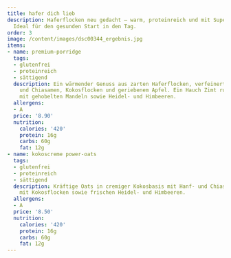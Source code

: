 ```yaml
---
title: hafer dich lieb
description: Haferflocken neu gedacht – warm, proteinreich und mit Superfoods verfeinert.
  Ideal für den gesunden Start in den Tag.
order: 3
image: /content/images/dsc00344_ergebnis.jpg
items:
- name: premium-porridge
  tags:
  - glutenfrei
  - proteinreich
  - sättigend
  description: Ein wärmender Genuss aus zarten Haferflocken, verfeinert mit Hanf-
    und Chiasamen, Kokosflocken und geriebenem Apfel. Ein Hauch Zimt rundet ab, getoppt
    mit gehobelten Mandeln sowie Heidel- und Himbeeren.
  allergens:
  - A
  price: '8.90'
  nutrition:
    calories: '420'
    protein: 16g
    carbs: 60g
    fat: 12g
- name: kokoscreme power-oats
  tags:
  - glutenfrei
  - proteinreich
  - sättigend
  description: Kräftige Oats in cremiger Kokosbasis mit Hanf- und Chiasamen, garniert
    mit Kokosflocken sowie frischen Heidel- und Himbeeren.
  allergens:
  - A
  price: '8.50'
  nutrition:
    calories: '420'
    protein: 16g
    carbs: 60g
    fat: 12g
---
```

